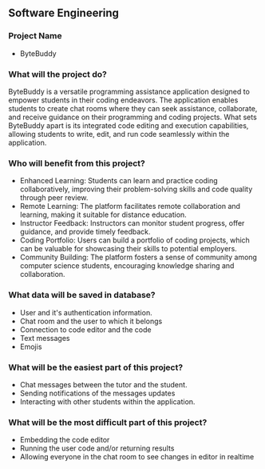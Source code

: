 ## Software Engineering

### Project Name

- ByteBuddy

### What will the project do?
ByteBuddy is a versatile programming assistance application designed to empower students in
their coding endeavors. The application enables students to create chat rooms where they can
seek assistance, collaborate, and receive guidance on their programming and coding projects.
What sets ByteBuddy apart is its integrated code editing and execution capabilities, allowing
students to write, edit, and run code seamlessly within the application.

### Who will benefit from this project?
- Enhanced Learning: Students can learn and practice coding collaboratively, improving their problem-solving skills and code quality through peer review. 
- Remote Learning: The platform facilitates remote collaboration and learning, making it suitable for distance education. 
- Instructor Feedback: Instructors can monitor student progress, offer guidance, and provide timely feedback. 
- Coding Portfolio: Users can build a portfolio of coding projects, which can be valuable for showcasing their skills to potential employers. 
- Community Building: The platform fosters a sense of community among computer science students, encouraging knowledge sharing and collaboration. 

### What data will be saved in database?
- User and it's authentication information.
- Chat room and the user to which it belongs
- Connection to code editor and the code
- Text messages
- Emojis

### What will be the easiest part of this project?
- Chat messages between the tutor and the student.
- Sending notifications of the messages updates
- Interacting with other students within the application.

### What will be the most difficult part of this project?
- Embedding the code editor
- Running the user code and/or returning results
- Allowing everyone in the chat room to see changes in editor in realtime